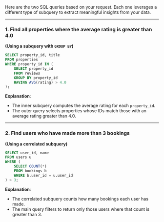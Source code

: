 Here are the two SQL queries based on your request. Each one leverages a different type of subquery to extract meaningful insights from your data.

---

### 1. **Find all properties where the average rating is greater than 4.0**

**(Using a subquery with `GROUP BY`)**

```sql
SELECT property_id, title
FROM properties
WHERE property_id IN (
    SELECT property_id
    FROM reviews
    GROUP BY property_id
    HAVING AVG(rating) > 4.0
);
```

**Explanation**:

* The inner subquery computes the average rating for each `property_id`.
* The outer query selects properties whose IDs match those with an average rating greater than 4.0.

---

### 2. **Find users who have made more than 3 bookings**

**(Using a correlated subquery)**

```sql
SELECT user_id, name
FROM users u
WHERE (
    SELECT COUNT(*) 
    FROM bookings b 
    WHERE b.user_id = u.user_id
) > 3;
```

**Explanation**:

* The correlated subquery counts how many bookings each user has made.
* The main query filters to return only those users where that count is greater than 3.

